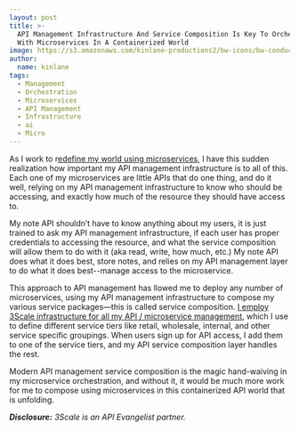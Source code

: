 ```yaml
---
layout: post
title: >-
  API Management Infrastructure And Service Composition Is Key To Orchestration
  With Microservices In A Containerized World
image: https://s3.amazonaws.com/kinlane-productions2/bw-icons/bw-conductor.png
author:
  name: kinlane
tags:
  - Management
  - Orchestration
  - Microservices
  - API Management
  - Infrastructure
  - ai
  - Micro
---
```

As I work to r[edefine my world using microservices](https://kin-lane.github.io/master/), I have this sudden realization how important my API management infrastructure is to all of this. Each one of my microservices are little APIs that do one thing, and do it well, relying on my API management infrastructure to know who should be accessing, and exactly how much of the resource they should have access to.

My note API shouldn’t have to know anything about my users, it is just trained to ask my API management infrastructure, if each user has proper credentials to accessing the resource, and what the service composition will allow them to do with it (aka read, write, how much, etc.) My note API does what it does best, store notes, and relies on my API management layer to do what it does best--manage access to the microservice.

This approach to API management has llowed me to deploy any number of microservices, using my API management infrastructure to compose my various service packages—this is called service composition. [I employ 3Scale infrastructure for all my API / microservice management](http://bit.ly/13esk6Q), which I use to define different service tiers like retail, wholesale, internal, and other service specific groupings. When users sign up for API access, I add them to one of the service tiers, and my API service composition layer handles the rest.

Modern API management service composition is the magic hand-waiving in my microservice orchestration, and without it, it would be much more work for me to compose using microservices in this containerized API world that is unfolding.

_**Disclosure:** 3Scale is an API Evangelist partner._